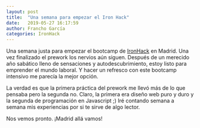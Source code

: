```yaml
---
layout: post
title:  "Una semana para empezar el Iron Hack"
date:   2019-05-27 16:17:59
author: Francho García
categories: IronHack
---
```


Una semana justa para empezar el bootcamp de [IronHack](https://www.ironhack.com/en/locations/madrid?utm_medium=cpc&utm_source=google&utm_campaign=web-dev-madrid-global-campaign&utm_content=coding-bootcamp&gclid=Cj0KCQjwla7nBRDxARIsADll0kAI3wATVkudrCMGFPALMHDbPytaknXn35eJUpyCupLWjSUSTW7IEA0aAkOcEALw_wcB) en Madrid. Una vez finalizado el prework los nervios aún siguen. Después de un merecido año sabático lleno de sensaciones y autodescubrimiento, estoy listo para emprender el mundo laboral. Y hacer un refresco con este bootcamp intensivo me parecía la mejor opción. 

La verdad es que la primera práctica del prework me llevó más de lo que pensaba pero la segunda no. Claro, la primera era diseño web puro y duro y la segunda de programación en Javascript ;) 
Iré contando semana a semana mis experiencias por si te sirve de algo lector.

Nos vemos pronto.
¡Madrid allá vamos!

